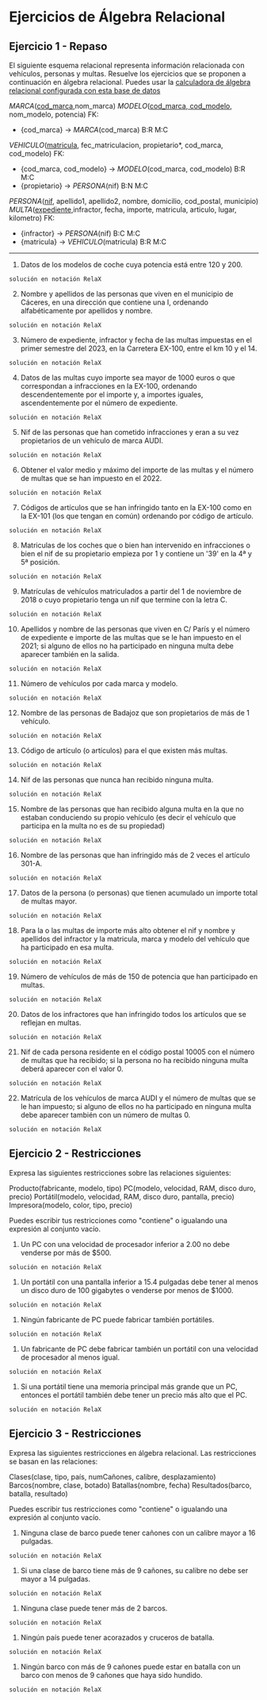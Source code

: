 # Ejercicios de Álgebra Relacional


## Ejercicio 1 - Repaso

El siguiente esquema relacional representa información relacionada con vehículos, personas y multas. Resuelve los ejercicios que se proponen a continuación en álgebra relacional.
Puedes usar la [calculadora de álgebra relacional configurada con esta base de datos](https://dbis-uibk.github.io/relax/calc/gist/08c4d28d448a00511a31f5330a3907d5) 

$MARCA$(<u>cod_marca</u>,nom_marca)
$MODELO$(<u>cod_marca, cod_modelo</u>, nom_modelo, potencia)
FK:
- {cod_marca} -> $MARCA$(cod_marca) B:R M:C

$VEHICULO$(<u>matricula</u>, fec_matriculacion, propietario\*, cod_marca, cod_modelo)
FK:
- {cod_marca, cod_modelo} -> $MODELO$(cod_marca, cod_modelo) B:R M:C
- {propietario} -> $PERSONA$(nif) B:N M:C

$PERSONA$(<u>nif</u>, apellido1, apellido2, nombre, domicilio, cod_postal, municipio)
$MULTA$(<u>expediente</u>,infractor, fecha, importe, matricula, articulo, lugar, kilometro)
FK:
- {infractor} -> $PERSONA$(nif) B:C M:C
- {matricula} -> $VEHICULO$(matricula) B:R M:C

---

1.	Datos de los modelos de coche cuya potencia está entre 120 y 200.
```
solución en notación RelaX
```

2.	Nombre y apellidos de las personas que viven en el municipio de Cáceres, en una dirección que contiene una I, ordenando alfabéticamente por apellidos y nombre.
```
solución en notación RelaX
```

3.	Número de expediente, infractor y fecha de las multas impuestas en el primer semestre del 2023, en la Carretera EX-100, entre el km 10 y el 14.
```
solución en notación RelaX
```

4.	Datos de las multas cuyo importe sea mayor de 1000 euros o que correspondan a infracciones en la EX-100, ordenando descendentemente por el importe y, a importes iguales, ascendentemente por el número de expediente.
```
solución en notación RelaX
```

5.	Nif de las personas que han cometido infracciones y eran a su vez propietarios de un vehículo de marca AUDI.
```
solución en notación RelaX
```

6.	Obtener el valor medio y máximo del importe de las multas y el número de multas que se han impuesto en el 2022.
```
solución en notación RelaX
```

7.	Códigos de artículos que se han infringido tanto en la EX-100 como en la EX-101 (los que tengan en común) ordenando por código de artículo.
```
solución en notación RelaX
```

8.	Matriculas de los coches que o bien han intervenido en infracciones o bien el nif de su propietario empieza por 1 y contiene un '39' en la 4ª y 5ª posición.
```
solución en notación RelaX
```

9.	Matrículas de vehículos matriculados a partir del 1 de noviembre de 2018 o cuyo propietario tenga un nif que termine con la letra C. 
```
solución en notación RelaX
```

10.	Apellidos y nombre de las personas que viven en C/ París y el número de expediente e importe de las multas que se le han impuesto en el 2021; si alguno de ellos no ha participado en ninguna multa debe aparecer también en la salida. 
```
solución en notación RelaX
```

11.	Número de vehículos por cada marca y modelo.
```
solución en notación RelaX
```

12.	Nombre de las personas de Badajoz que son propietarios de más de 1 vehículo.
```
solución en notación RelaX
```

13.	Código de artículo (o artículos) para el que existen más multas.
```
solución en notación RelaX
```

14.	Nif de las personas que nunca han recibido ninguna multa. 
```
solución en notación RelaX
```

15.	Nombre de las personas que han recibido alguna multa en la que no estaban conduciendo su propio vehículo (es decir el vehículo que participa en la multa no es de su propiedad)
```
solución en notación RelaX
```

16.	 Nombre de las personas que han infringido más de 2 veces el artículo 301-A.
```
solución en notación RelaX
```

17.	Datos de la persona (o personas) que tienen acumulado un importe total de multas mayor.
```
solución en notación RelaX
```

18.	Para la o las multas de importe más alto obtener el nif y nombre y apellidos del infractor y la matricula, marca y modelo del vehículo que ha participado en esa multa.
```
solución en notación RelaX
```

19.	Número de vehículos de más de 150 de potencia que han participado en multas.
```
solución en notación RelaX
```

20.	Datos de los infractores que han infringido todos los artículos que se reflejan en multas. 
```
solución en notación RelaX
```

21.	Nif de cada persona residente en el código postal 10005 con el número de multas que ha recibido; si la persona no ha recibido ninguna multa deberá aparecer con el valor 0.
```
solución en notación RelaX
```

22.	Matrícula de los vehículos de marca AUDI y el número de multas que se le han impuesto; si alguno de ellos no ha participado en ninguna multa debe aparecer también con un número de multas 0.
```
solución en notación RelaX
```

## Ejercicio 2 - Restricciones 

Expresa las siguientes restricciones sobre las relaciones siguientes:

Producto(fabricante, modelo, tipo)
PC(modelo, velocidad, RAM, disco duro, precio)
Portátil(modelo, velocidad, RAM, disco duro, pantalla, precio)
Impresora(modelo, color, tipo, precio)

Puedes escribir tus restricciones como "contiene" o igualando una expresión al conjunto vacío.

1. Un PC con una velocidad de procesador inferior a 2.00 no debe venderse por más de $500.
```
solución en notación RelaX
```
1. Un portátil con una pantalla inferior a 15.4 pulgadas debe tener al menos un disco duro de 100 gigabytes o venderse por menos de $1000.
```
solución en notación RelaX
```
1. Ningún fabricante de PC puede fabricar también portátiles.
```
solución en notación RelaX
```
1. Un fabricante de PC debe fabricar también un portátil con una velocidad de procesador al menos igual.
```
solución en notación RelaX
```
1. Si una portátil tiene una memoria principal más grande que un PC, entonces el portátil también debe tener un precio más alto que el PC.
```
solución en notación RelaX
```

## Ejercicio 3 - Restricciones

Expresa las siguientes restricciones en álgebra relacional. Las restricciones se basan en las relaciones:

Clases(clase, tipo, país, numCañones, calibre, desplazamiento)
Barcos(nombre, clase, botado)
Batallas(nombre, fecha)
Resultados(barco, batalla, resultado)

Puedes escribir tus restricciones como "contiene" o igualando una expresión al conjunto vacío.

1. Ninguna clase de barco puede tener cañones con un calibre mayor a 16 pulgadas.
```
solución en notación RelaX
```
1. Si una clase de barco tiene más de 9 cañones, su calibre no debe ser mayor a 14 pulgadas.
```
solución en notación RelaX
```
1. Ninguna clase puede tener más de 2 barcos.
```
solución en notación RelaX
```
1. Ningún país puede tener acorazados y cruceros de batalla.
```
solución en notación RelaX
```
1. Ningún barco con más de 9 cañones puede estar en batalla con un barco con menos de 9 cañones que haya sido hundido.
```
solución en notación RelaX
```

